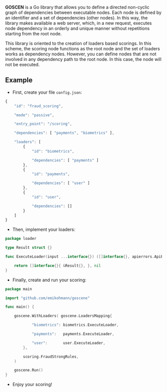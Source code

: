 **GOSCEN** is a Go library that allows you to define a directed non-cyclic graph of dependencies between executable nodes. Each node is defined by an identifier and a set of dependencies (other nodes). In this way, the library makes available a web server, which, in a new request, executes node dependency in an orderly and unique manner without repetitions starting from the root node.

This library is oriented to the creation of loaders based scorings. In this scheme, the scoring node functions as the root node and the set of loaders works as dependency nodes. However, you can define nodes that are not involved in any dependency path to the root node. In this case, the node will not be executed.

## Example

* First, create your file `config.json`:

```javascript
{
    "id": "fraud_scoring",

    "mode": "passive",

    "entry_point": "/scoring",

    "dependencies": [ "payments", "biometrics" ],

    "loaders": [
        {
            "id": "biometrics",

            "dependencies": [ "payments" ]
        },
        {
            "id": "payments",

            "dependencies": [ "user" ]
        },
        {
            "id": "user",

            "dependencies": []
        }
    ]
}
```

* Then, implement your loaders:

```go
package loader

type Result struct {}

func ExecuteLoader(input ...interface{}) ([]interface{}, apierrors.ApiError) {

    return []interface{}{ &Result{}, }, nil
}
```

* Finally, create and run your scoring:

```go
package main

import "github.com/emikohmann/goscene"

func main() {

    goscene.WithLoaders( goscene.LoadersMapping{

            "biometrics": biometrics.ExecuteLoader,

            "payments":   payments.ExecuteLoader,

            "user":       user.ExecuteLoader,
        },

        scoring.FraudStrongRules,
    )

    goscene.Run()
}
```

* Enjoy your scoring!